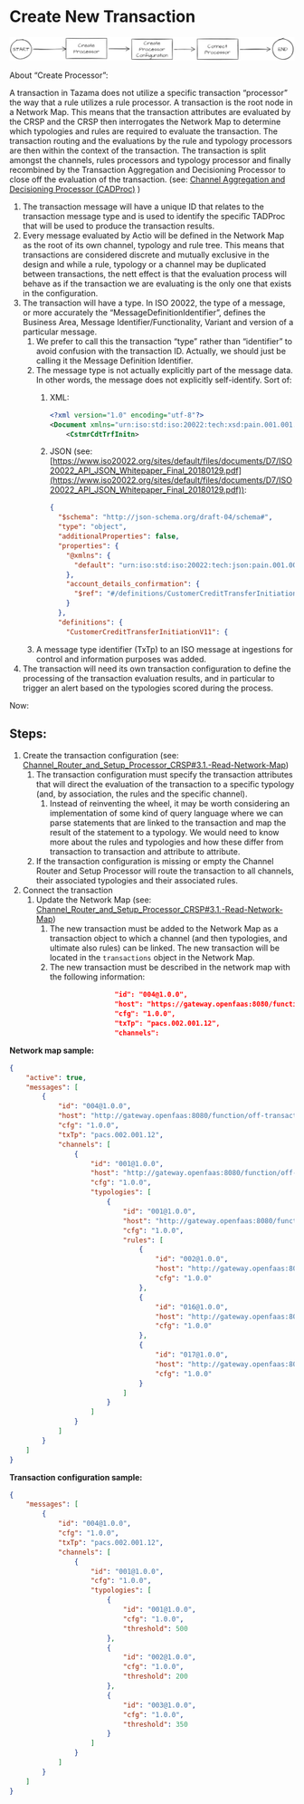 # Create New Transaction

![](../../Images/image-20220902-104423.png)

About “Create Processor”:

A transaction in Tazama does not utilize a specific transaction “processor” the way that a rule utilizes a rule processor. A transaction is the root node in a Network Map. This means that the transaction attributes are evaluated by the CRSP and the CRSP then interrogates the Network Map to determine which typologies and rules are required to evaluate the transaction. The transaction routing and the evaluations by the rule and typology processors are then within the context of the transaction. The transaction is split amongst the channels, rules processors and typology processor and finally recombined by the Transaction Aggregation and Decisioning Processor to close off the evaluation of the transaction. (see: [Channel Aggregation and Decisioning Processor (CADProc)](../06-Channel-Aggregation-And-Decisioning-Processor-Cadproc.md) )

1. The transaction message will have a unique ID that relates to the transaction message type and is used to identify the specific TADProc that will be used to produce the transaction results.
2. Every message evaluated by Actio will be defined in the Network Map as the root of its own channel, typology and rule tree. This means that transactions are considered discrete and mutually exclusive in the design and while a rule, typology or a channel may be duplicated between transactions, the nett effect is that the evaluation process will behave as if the transaction we are evaluating is the only one that exists in the configuration.
3. The transaction will have a type. In ISO 20022, the type of a message, or more accurately the “MessageDefinitionIdentifier”, defines the Business Area, Message Identifier/Functionality, Variant and version of a particular message.
    1. We prefer to call this the transaction “type” rather than “identifier” to avoid confusion with the transaction ID. Actually, we should just be calling it the Message Definition Identifier.
    2. The message type is not actually explicitly part of the message data. In other words, the message does not explicitly self-identify. Sort of:
        1. XML:
            ```xml
            <?xml version="1.0" encoding="utf-8"?>
            <Document xmlns="urn:iso:std:iso:20022:tech:xsd:pain.001.001.11">
                <CstmrCdtTrfInitn>
            ```
        2. JSON (see: [https://www.iso20022.org/sites/default/files/documents/D7/ISO20022_API_JSON_Whitepaper_Final_20180129.pdf](https://www.iso20022.org/sites/default/files/documents/D7/ISO20022_API_JSON_Whitepaper_Final_20180129.pdf)):

            ```json
            {
              "$schema": "http://json-schema.org/draft-04/schema#",
              "type": "object",
              "additionalProperties": false,
              "properties": {
                "@xmlns": {
                  "default": "urn:iso:std:iso:20022:tech:json:pain.001.001.11"
                },
                "account_details_confirmation": {
                  "$ref": "#/definitions/CustomerCreditTransferInitiationV11"
                }
              },
              "definitions": {
                "CustomerCreditTransferInitiationV11": {
            ```
    3. A message type identifier (TxTp) to an ISO message at ingestions for control and information purposes was added.
4. The transaction will need its own transaction configuration to define the processing of the transaction evaluation results, and in particular to trigger an alert based on the typologies scored during the process.

Now:

## Steps:

1. Create the transaction configuration (see: [Channel_Router_and_Setup_Processor_CRSP#3.1.-Read-Network-Map](../02-Channel-Router-And-Setup-Processor-CRSP.md#31-read-network-map))
    1. The transaction configuration must specify the transaction attributes that will direct the evaluation of the transaction to a specific typology (and, by association, the rules and the specific channel).
        1. Instead of reinventing the wheel, it may be worth considering an implementation of some kind of query language where we can parse statements that are linked to the transaction and map the result of the statement to a typology. We would need to know more about the rules and typologies and how these differ from transaction to transaction and attribute to attribute.
    2. If the transaction configuration is missing or empty the Channel Router and Setup Processor will route the transaction to all channels, their associated typologies and their associated rules.
2. Connect the transaction
    1. Update the Network Map (see: [Channel_Router_and_Setup_Processor_CRSP#3.1.-Read-Network-Map](../02-Channel-Router-And-Setup-Processor-CRSP.md#31-read-network-map))
        1. The new transaction must be added to the Network Map as a transaction object to which a channel (and then typologies, and ultimate also rules) can be linked. The new transaction will be located in the `transactions` object in the Network Map.
        2. The new transaction must be described in the network map with the following information:
            ```json
                            "id": "004@1.0.0",
                            "host": "https://gateway.openfaas:8080/function/off-transaction-aggregation-decisioning-processor-rel-1-1-0",
                            "cfg": "1.0.0",
                            "txTp": "pacs.002.001.12",
                            "channels": 
            ```

**Network map sample:**

```json
{
    "active": true,
    "messages": [
        {
            "id": "004@1.0.0",
            "host": "http://gateway.openfaas:8080/function/off-transaction-aggregation-decisioning-processor-rel-1-0-0",
            "cfg": "1.0.0",
            "txTp": "pacs.002.001.12",
            "channels": [
                {
                    "id": "001@1.0.0",
                    "host": "http://gateway.openfaas:8080/function/off-channel-aggregation-decisioning-processor-rel-1-0-0",
                    "cfg": "1.0.0",
                    "typologies": [
                        {
                            "id": "001@1.0.0",
                            "host": "http://gateway.openfaas:8080/function/off-typology-processor-rel-1-0-0",
                            "cfg": "1.0.0",
                            "rules": [
                                {
                                    "id": "002@1.0.0",
                                    "host": "http://gateway.openfaas:8080/function/off-rule-002-rel-1-0-0",
                                    "cfg": "1.0.0"
                                },
                                {
                                    "id": "016@1.0.0",
                                    "host": "http://gateway.openfaas:8080/function/off-rule-016-rel-1-0-0",
                                    "cfg": "1.0.0"
                                },
                                {
                                    "id": "017@1.0.0",
                                    "host": "http://gateway.openfaas:8080/function/off-rule-017-rel-1-0-0",
                                    "cfg": "1.0.0"
                                }
                            ]
                        }
                    ]
                }
            ]
        }
    ]
}


```

**Transaction configuration sample:**

```json
{
    "messages": [
        {
            "id": "004@1.0.0",
            "cfg": "1.0.0",
            "txTp": "pacs.002.001.12",
            "channels": [
                {
                    "id": "001@1.0.0",
                    "cfg": "1.0.0",
                    "typologies": [
                        {
                            "id": "001@1.0.0",
                            "cfg": "1.0.0",
                            "threshold": 500
                        },
                        {
                            "id": "002@1.0.0",
                            "cfg": "1.0.0",
                            "threshold": 200
                        },
                        {
                            "id": "003@1.0.0",
                            "cfg": "1.0.0",
                            "threshold": 350
                        }
                    ]
                }
            ]
        }
    ]
}
```
